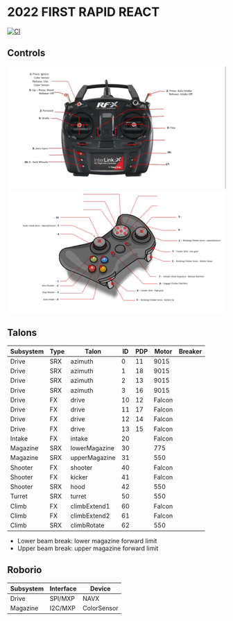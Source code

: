 # 2022 FIRST RAPID REACT

[![CI](https://github.com/strykeforce/rapidreact/actions/workflows/main.yml/badge.svg)](https://github.com/strykeforce/rapidreact/actions/workflows/main.yml)

## Controls

![driver](docs/driver-controls.PNG)
![operator](docs/operator-controls.PNG)

## Talons

| Subsystem | Type | Talon           | ID  | PDP | Motor  | Breaker |
| --------- | ---- | --------------- | --- | --- | ------ | ------- |
| Drive     | SRX  | azimuth         | 0   |  11 | 9015   |         |
| Drive     | SRX  | azimuth         | 1   |  18 | 9015   |         |
| Drive     | SRX  | azimuth         | 2   |  13 | 9015   |         |
| Drive     | SRX  | azimuth         | 3   |  16 | 9015   |         |
| Drive     | FX   | drive           | 10  |  12 | Falcon |         |
| Drive     | FX   | drive           | 11  |  17 | Falcon |         |
| Drive     | FX   | drive           | 12  |  14 | Falcon |         |
| Drive     | FX   | drive           | 13  |  15 | Falcon |         |
| Intake    | FX   | intake          | 20  |     | Falcon |         |
| Magazine  | SRX  | lowerMagazine   | 30  |     | 775    |         |
| Magazine  | SRX  | upperMagazine   | 31  |     | 550    |         |
| Shooter   | FX   | shooter         | 40  |     | Falcon |         |
| Shooter   | FX   | kicker          | 41  |     | Falcon |         |
| Shooter   | SRX  | hood            | 42  |     | 550    |         |
| Turret    | SRX  | turret          | 50  |     | 550    |         |
| Climb     | FX   | climbExtend1    | 60  |     | Falcon |         |
| Climb     | FX   | climbExtend2    | 61  |     | Falcon |         |
| Climb     | SRX  | climbRotate     | 62  |     | 550    |         |

* Lower beam break: lower magazine forward limit
* Upper beam break: upper magazine forward limit

## Roborio

| Subsystem | Interface | Device      |
| --------- | --------- | ----------- |
| Drive     | SPI/MXP   | NAVX        |
| Magazine  | I2C/MXP   | ColorSensor |

